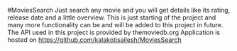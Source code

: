 #MoviesSearch
Just search any movie and you will get details like its rating, release date and a little overview.
This is just starting of the project and many more functionality can be and will be added to this project in future.
The API used in this project is provided by themoviedb.org
Application is hosted on 
https://github.com/kalakotisailesh/MoviesSearch

